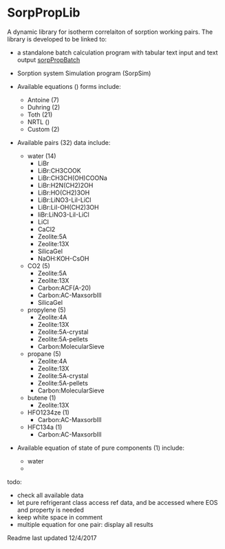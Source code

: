 # SorpPropLib

A dynamic library for isotherm correlaiton of sorption working pairs. The library is developed to be linked to:

* a standalone batch calculation program with tabular text input and text output [sorpPropBatch](http://github.com/zhiyaoyang/sorppropbatch)

* Sorption system Simulation program (SorpSim)

* Available equations () forms include:
	* Antoine (7)
	* Duhring (2)
	* Toth (21)
	* NRTL ()
	* Custom (2)

* Available pairs (32) data include:
	* water (14)
		* LiBr
		* LiBr:CH3COOK
		* LiBr:CH3CH(OH)COONa
		* LiBr:H2N(CH2)2OH
		* LiBr:HO(CH2)3OH
		* LiBr:LiNO3-LiI-LiCl
		* LiBr:LiI-OH(CH2)3OH
		* liBr:LiNO3-LiI-LiCl
		* LiCl
		* CaCl2
		* Zeolite:5A
		* Zeolite:13X
		* SilicaGel
		* NaOH:KOH-CsOH
	* CO2 (5)
		* Zeolite:5A
		* Zeolite:13X
		* Carbon:ACF(A-20)
		* Carbon:AC-MaxsorbIII
		* SilicaGel
	* propylene (5)
		* Zeolite:4A
		* Zeolite:13X
		* Zeolite:5A-crystal
		* Zeolite:5A-pellets
		* Carbon:MolecularSieve
	* propane (5)
		* Zeolite:4A
		* Zeolite:13X
		* Zeolite:5A-crystal
		* Zeolite:5A-pellets
		* Carbon:MolecularSieve
	* butene (1)
		* Zeolite:13X
	* HFO1234ze (1)
		* Carbon:AC-MaxsorbIII
	* HFC134a (1)
		* Carbon:AC-MaxsorbIII

* Available equation of state of pure components (1) include:
	* water
	* 
	
todo:
* check all available data
* let pure refrigerant class access ref data, and be accessed where EOS and property is needed
* keep white space in comment
* multiple equation for one pair: display all results

Readme last updated 12/4/2017
